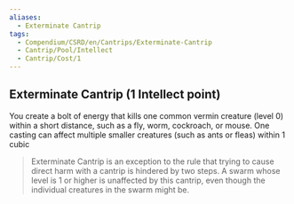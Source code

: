 ```yaml
---
aliases:
  - Exterminate Cantrip
tags:
  - Compendium/CSRD/en/Cantrips/Exterminate-Cantrip
  - Cantrip/Pool/Intellect
  - Cantrip/Cost/1
---
```

  
## Exterminate Cantrip  (1 Intellect point)  
You create a bolt of energy that kills one common vermin creature (level 0) within a short distance, such as a fly, worm, cockroach, or mouse. One casting can affect multiple smaller creatures (such as ants or fleas) within 1 cubic   
>Exterminate Cantrip is an exception to the rule that trying to cause direct harm with a cantrip is hindered by two steps. A swarm whose level is 1 or higher is unaffected by this cantrip, even though the individual creatures in the swarm might be.  
  
